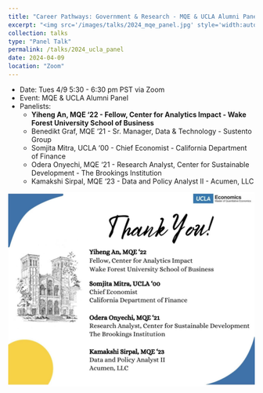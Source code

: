```yaml
---
title: "Career Pathways: Government & Research - MQE & UCLA Alumni Panel"
excerpt: "<img src='/images/talks/2024_mqe_panel.jpg' style='width:auto; height:auto;'>"
collection: talks
type: "Panel Talk"
permalink: /talks/2024_ucla_panel
date: 2024-04-09
location: "Zoom"
---
```



- Date: Tues 4/9 5:30 - 6:30 pm PST via Zoom
- Event: MQE & UCLA Alumni Panel
- Panelists:
    - **Yiheng An, MQE ‘22 - Fellow, Center for Analytics Impact - Wake Forest University School of Business**
    - Benedikt Graf, MQE ‘21 - Sr. Manager, Data & Technology - Sustento Group
    - Somjita Mitra, UCLA ‘00 - Chief Economist - California Department of Finance
    - Odera Onyechi, MQE ‘21 - Research Analyst, Center for Sustainable Development - The Brookings Institution
    - Kamakshi Sirpal, MQE ‘23 - Data and Policy Analyst II - Acumen, LLC



<img src='/images/talks/2024_mqe_panel.jpg' style='width:auto; height:auto;'>